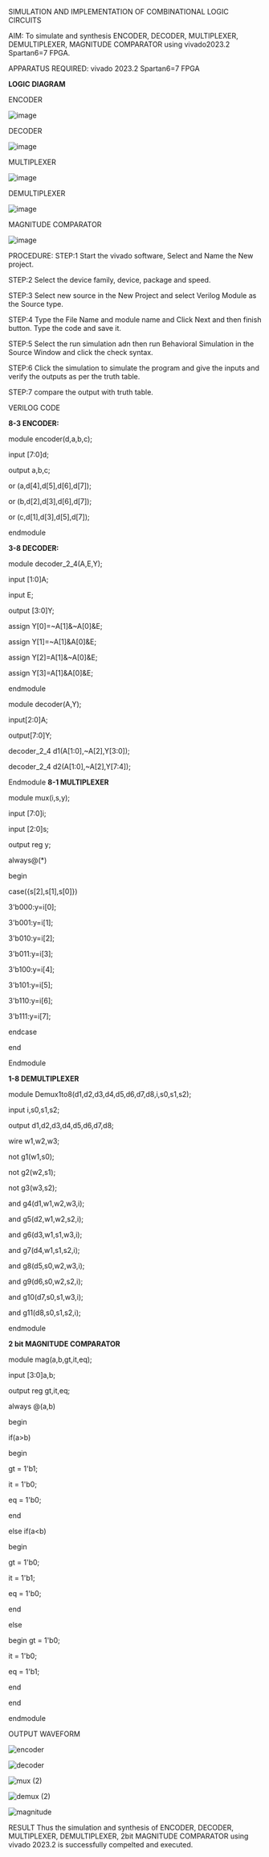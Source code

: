 SIMULATION AND IMPLEMENTATION OF  COMBINATIONAL LOGIC CIRCUITS

AIM: 
 To simulate and synthesis ENCODER, DECODER, MULTIPLEXER, DEMULTIPLEXER, MAGNITUDE COMPARATOR using vivado2023.2 Spartan6=7 FPGA.

APPARATUS REQUIRED:
vivado 2023.2 Spartan6=7 FPGA

**LOGIC DIAGRAM**

ENCODER

![image](https://github.com/navaneethans/VLSI-LAB-EXP-2/assets/6987778/3cd1f95e-7531-4cad-9154-fdd397ac439e)


DECODER

![image](https://github.com/navaneethans/VLSI-LAB-EXP-2/assets/6987778/45a5e6cf-bbe0-4fd5-ac84-e5ad4477483b)


MULTIPLEXER

![image](https://github.com/navaneethans/VLSI-LAB-EXP-2/assets/6987778/427f75b2-8e67-44b9-ac45-a66651787436)


DEMULTIPLEXER

![image](https://github.com/navaneethans/VLSI-LAB-EXP-2/assets/6987778/1c45a7fc-08ac-4f76-87f2-c084e7150557)


MAGNITUDE COMPARATOR

![image](https://github.com/navaneethans/VLSI-LAB-EXP-2/assets/6987778/b2fe7a05-6bf7-4dcb-8f5d-28abbf7ea8c2)


  
PROCEDURE:
STEP:1 Start the vivado software, Select and Name the New project.

STEP:2 Select the device family, device, package and speed.  

STEP:3 Select new source in the New Project and select Verilog Module as the Source type.

STEP:4 Type the File Name and module name and Click Next and then finish button. Type the code and save it. 

STEP:5 Select the run simulation adn then run Behavioral Simulation in the Source Window and click the check syntax.  

STEP:6 Click the simulation to simulate the program and give the inputs and verify the outputs as per the truth table. 

STEP:7 compare the output with truth table.

VERILOG CODE

**8-3 ENCODER:** 

module encoder(d,a,b,c);

input [7:0]d;  

output a,b,c;

or (a,d[4],d[5],d[6],d[7]); 

or (b,d[2],d[3],d[6],d[7]); 

or (c,d[1],d[3],d[5],d[7]); 

endmodule

**3-8 DECODER:**

module decoder_2_4(A,E,Y); 

input [1:0]A; 

input E; 

output [3:0]Y; 

assign Y[0]=~A[1]&~A[0]&E; 

assign Y[1]=~A[1]&A[0]&E; 

assign Y[2]=A[1]&~A[0]&E; 

assign Y[3]=A[1]&A[0]&E; 

endmodule 

module decoder(A,Y); 

input[2:0]A; 

output[7:0]Y; 

decoder_2_4 d1(A[1:0],~A[2],Y[3:0]); 

decoder_2_4 d2(A[1:0],~A[2],Y[7:4]); 

Endmodule
**8-1 MULTIPLEXER**

module mux(i,s,y); 

input [7:0]i; 

input [2:0]s; 

output reg y; 

always@(*) 

begin 

case({s[2],s[1],s[0]}) 

3'b000:y=i[0]; 

3'b001:y=i[1]; 

3'b010:y=i[2]; 

3'b011:y=i[3]; 

3'b100:y=i[4]; 

3'b101:y=i[5];  

3'b110:y=i[6]; 

3'b111:y=i[7]; 

endcase 

end 

Endmodule 

**1-8 DEMULTIPLEXER**

module Demux1to8(d1,d2,d3,d4,d5,d6,d7,d8,i,s0,s1,s2); 

input i,s0,s1,s2; 

output d1,d2,d3,d4,d5,d6,d7,d8; 

wire w1,w2,w3; 

not g1(w1,s0); 

not g2(w2,s1); 

not g3(w3,s2); 

and g4(d1,w1,w2,w3,i); 

and g5(d2,w1,w2,s2,i); 

and g6(d3,w1,s1,w3,i); 

and g7(d4,w1,s1,s2,i); 

and g8(d5,s0,w2,w3,i); 

and g9(d6,s0,w2,s2,i); 

and g10(d7,s0,s1,w3,i); 

and g11(d8,s0,s1,s2,i); 

endmodule 

**2 bit MAGNITUDE COMPARATOR**

module mag(a,b,gt,it,eq); 

input [3:0]a,b; 

output reg gt,it,eq; 

always @(a,b) 

begin 

if(a>b) 

begin 

gt = 1'b1; 

it = 1'b0; 

eq = 1'b0; 

end 

else if(a<b)  

begin 

gt = 1'b0; 

it = 1'b1; 

eq = 1'b0; 

end 

else 

begin 
gt =  1'b0; 

it = 1'b0; 

eq = 1'b1; 

end 

end 

endmodule


  
OUTPUT WAVEFORM

![encoder](https://github.com/nithin2134/VLSI-LAB-EXP-2/assets/160302970/c5d48e14-3b54-4f94-b686-1a20d8083294)

![decoder](https://github.com/nithin2134/VLSI-LAB-EXP-2/assets/160302970/e3d57430-44e3-42d1-b68f-bb3a8c5469ac)

![mux (2)](https://github.com/nithin2134/VLSI-LAB-EXP-2/assets/160302970/f3238422-dff4-4274-970d-afdf5c76b7d7)

![demux (2)](https://github.com/nithin2134/VLSI-LAB-EXP-2/assets/160302970/9f51109a-5457-41d0-95f4-f85fc57e16bc)

![magnitude](https://github.com/nithin2134/VLSI-LAB-EXP-2/assets/160302970/45b01e03-b4cb-4ad5-a7dd-480547597c44)


RESULT
Thus the simulation and synthesis of ENCODER, DECODER, MULTIPLEXER, 
DEMULTIPLEXER, 2bit MAGNITUDE COMPARATOR using vivado 2023.2 is successfully compelted and executed.



